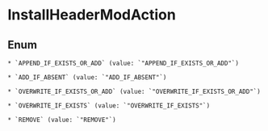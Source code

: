 
# InstallHeaderModAction

## Enum


    * `APPEND_IF_EXISTS_OR_ADD` (value: `"APPEND_IF_EXISTS_OR_ADD"`)

    * `ADD_IF_ABSENT` (value: `"ADD_IF_ABSENT"`)

    * `OVERWRITE_IF_EXISTS_OR_ADD` (value: `"OVERWRITE_IF_EXISTS_OR_ADD"`)

    * `OVERWRITE_IF_EXISTS` (value: `"OVERWRITE_IF_EXISTS"`)

    * `REMOVE` (value: `"REMOVE"`)
